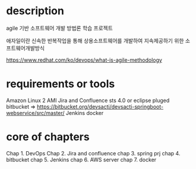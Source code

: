 # description
 agile 기반 소프트웨어 개발 방법론 학습 프로젝트

애자일이란 신속한 반복작업을 통해 상용소프트웨어를 개발하여 지속제공하기 위한 소프트웨어개발방식

https://www.redhat.com/ko/devops/what-is-agile-methodology

# requirements or tools
 Amazon Linux 2 AMI
 Jira and Confluence
 sts 4.0 or eclipse pluged
 bitbucket => https://bitbucket.org/devsacti/devsacti-springboot-webservice/src/master/ 
 Jenkins
 docker 

# core of chapters
Chap 1. DevOps
Chap 2. Jira and confluence
chap 3. spring prj
chap 4. bitbucket
chap 5. Jenkins
chap 6. AWS server
chap 7. docker
